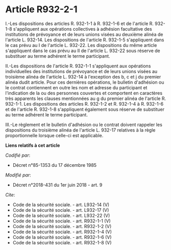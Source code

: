 # Article R932-2-1

I.-Les dispositions des articles R. 932-1-1 à R. 932-1-6 et de l'article R. 932-1-8 s'appliquent aux opérations collectives à
adhésion facultative des institutions de prévoyance et de leurs unions visées au deuxième alinéa de l'article L. 932-14. Les
dispositions de l'article R. 932-1-5 s'appliquent dans le cas prévu au I de l'article L. 932-22. Les dispositions du même
article s'appliquent dans le cas prévu au II de l'article L. 932-22 sous réserve de substituer au terme adhérent le terme
participant. 

II.-Les dispositions de l'article R. 932-1-1 s'appliquent aux opérations individuelles des institutions de prévoyance et de
leurs unions visées au troisième alinéa de l'article L. 932-14 à l'exception des b, c et j du premier alinéa dudit article.
Pour ces dernières opérations, le bulletin d'adhésion ou le contrat contiennent en outre les nom et adresse du participant et
l'indication de la ou des personnes couvertes et comportent en caractères très apparents les clauses mentionnées au g du
premier alinéa de l'article R. 932-1-1. Les dispositions des articles R. 932-1-2 et R. 932-1-4 à R. 932-1-6 et de l'article
R. 932-1-8 s'appliquent également sous réserve de substituer au terme adhérent le terme participant. 

III.-Le règlement et le bulletin d'adhésion ou le contrat doivent rappeler les dispositions du troisième alinéa de l'article
L. 932-17 relatives à la règle proportionnelle lorsque celle-ci est applicable.

**Liens relatifs à cet article**

_Codifié par_:

  - Décret n°85-1353 du 17 décembre 1985

_Modifié par_:

  - Décret n°2018-431 du 1er juin 2018 - art. 9

_Cite_:

  - Code de la sécurité sociale. - art. L932-14 (V)
  - Code de la sécurité sociale. - art. L932-17 (V)
  - Code de la sécurité sociale. - art. L932-22 (V)
  - Code de la sécurité sociale. - art. R932-1-1 (V)
  - Code de la sécurité sociale. - art. R932-1-2 (V)
  - Code de la sécurité sociale. - art. R932-1-4 (V)
  - Code de la sécurité sociale. - art. R932-1-6 (V)
  - Code de la sécurité sociale. - art. R932-1-8 (V)
